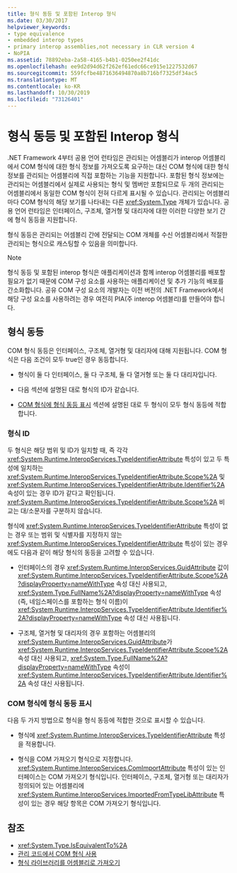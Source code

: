 ```yaml
---
title: 형식 동등 및 포함된 Interop 형식
ms.date: 03/30/2017
helpviewer_keywords:
- type equivalence
- embedded interop types
- primary interop assemblies,not necessary in CLR version 4
- NoPIA
ms.assetid: 78892eba-2a58-4165-b4b1-0250ee2f41dc
ms.openlocfilehash: ee9d2d94d62f262ef61edc66ce915e1227532d67
ms.sourcegitcommit: 559fcfbe4871636494870a8b716bf7325df34ac5
ms.translationtype: MT
ms.contentlocale: ko-KR
ms.lasthandoff: 10/30/2019
ms.locfileid: "73126401"
---
```

# <a name="type-equivalence-and-embedded-interop-types"></a>형식 동등 및 포함된 Interop 형식

.NET Framework 4부터 공용 언어 런타임은 관리되는 어셈블리가 interop 어셈블리에서 COM 형식에 대한 형식 정보를 가져오도록 요구하는 대신 COM 형식에 대한 형식 정보를 관리되는 어셈블리에 직접 포함하는 기능을 지원합니다. 포함된 형식 정보에는 관리되는 어셈블리에서 실제로 사용되는 형식 및 멤버만 포함되므로 두 개의 관리되는 어셈블리에서 동일한 COM 형식이 전혀 다르게 표시될 수 있습니다. 관리되는 어셈블리마다 COM 형식의 해당 보기를 나타내는 다른 <xref:System.Type> 개체가 있습니다. 공용 언어 런타임은 인터페이스, 구조체, 열거형 및 대리자에 대한 이러한 다양한 보기 간에 형식 동등을 지원합니다.

형식 동등은 관리되는 어셈블리 간에 전달되는 COM 개체를 수신 어셈블리에서 적절한 관리되는 형식으로 캐스팅할 수 있음을 의미합니다.

> [!NOTE]
> 형식 동등 및 포함된 interop 형식은 애플리케이션과 함께 interop 어셈블리를 배포할 필요가 없기 때문에 COM 구성 요소를 사용하는 애플리케이션 및 추가 기능의 배포를 간소화합니다. 공유 COM 구성 요소의 개발자는 이전 버전의 .NET Framework에서 해당 구성 요소를 사용하려는 경우 여전히 PIA(주 interop 어셈블리)를 만들어야 합니다.

## <a name="type-equivalence"></a>형식 동등

 COM 형식 동등은 인터페이스, 구조체, 열거형 및 대리자에 대해 지원됩니다. COM 형식은 다음 조건이 모두 true인 경우 동등합니다.

- 형식이 둘 다 인터페이스, 둘 다 구조체, 둘 다 열거형 또는 둘 다 대리자입니다.

- 다음 섹션에 설명된 대로 형식의 ID가 같습니다.

- [COM 형식에 형식 동등 표시](#marking-com-types-for-type-equivalence) 섹션에 설명된 대로 두 형식이 모두 형식 동등에 적합합니다.

### <a name="type-identity"></a>형식 ID

두 형식은 해당 범위 및 ID가 일치할 때, 즉 각각 <xref:System.Runtime.InteropServices.TypeIdentifierAttribute> 특성이 있고 두 특성에 일치하는 <xref:System.Runtime.InteropServices.TypeIdentifierAttribute.Scope%2A> 및 <xref:System.Runtime.InteropServices.TypeIdentifierAttribute.Identifier%2A> 속성이 있는 경우 ID가 같다고 확인됩니다. <xref:System.Runtime.InteropServices.TypeIdentifierAttribute.Scope%2A> 비교는 대/소문자를 구분하지 않습니다.

형식에 <xref:System.Runtime.InteropServices.TypeIdentifierAttribute> 특성이 없는 경우 또는 범위 및 식별자를 지정하지 않는 <xref:System.Runtime.InteropServices.TypeIdentifierAttribute> 특성이 있는 경우에도 다음과 같이 해당 형식의 동등을 고려할 수 있습니다.

- 인터페이스의 경우 <xref:System.Runtime.InteropServices.GuidAttribute> 값이 <xref:System.Runtime.InteropServices.TypeIdentifierAttribute.Scope%2A?displayProperty=nameWithType> 속성 대신 사용되고, <xref:System.Type.FullName%2A?displayProperty=nameWithType> 속성(즉, 네임스페이스를 포함하는 형식 이름)이 <xref:System.Runtime.InteropServices.TypeIdentifierAttribute.Identifier%2A?displayProperty=nameWithType> 속성 대신 사용됩니다.

- 구조체, 열거형 및 대리자의 경우 포함하는 어셈블리의 <xref:System.Runtime.InteropServices.GuidAttribute>가 <xref:System.Runtime.InteropServices.TypeIdentifierAttribute.Scope%2A> 속성 대신 사용되고, <xref:System.Type.FullName%2A?displayProperty=nameWithType> 속성이 <xref:System.Runtime.InteropServices.TypeIdentifierAttribute.Identifier%2A> 속성 대신 사용됩니다.

### <a name="marking-com-types-for-type-equivalence"></a>COM 형식에 형식 동등 표시

 다음 두 가지 방법으로 형식을 형식 동등에 적합한 것으로 표시할 수 있습니다.

- 형식에 <xref:System.Runtime.InteropServices.TypeIdentifierAttribute> 특성을 적용합니다.

- 형식을 COM 가져오기 형식으로 지정합니다. <xref:System.Runtime.InteropServices.ComImportAttribute> 특성이 있는 인터페이스는 COM 가져오기 형식입니다. 인터페이스, 구조체, 열거형 또는 대리자가 정의되어 있는 어셈블리에 <xref:System.Runtime.InteropServices.ImportedFromTypeLibAttribute> 특성이 있는 경우 해당 항목은 COM 가져오기 형식입니다.

## <a name="see-also"></a>참조

- <xref:System.Type.IsEquivalentTo%2A>
- [관리 코드에서 COM 형식 사용](https://docs.microsoft.com/previous-versions/dotnet/netframework-4.0/3y76b69k(v=vs.100))
- [형식 라이브러리를 어셈블리로 가져오기](importing-a-type-library-as-an-assembly.md)
